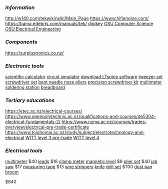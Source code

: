 ### *Information*
http://w140.com/tekwiki/wiki/Main_Page
https://www.hifiengine.com/
https://bama.edebris.com/manuals/tek/
[digikey](https://www.digikey.com/reference-designs/en)
[OSU Computer Science](https://github.com/ossu/computer-science)
[OSU Electrical Engineering](https://github.com/Artoriuz/OSEE?tab=readme-ov-file)
### *Components*
https://surplustronics.co.nz/
### *Electronic tools*
[scientific calculator](https://www.desmos.com/scientific)
[circuit simulator](https://www.multisim.com/)
[download LTspice software](https://www.analog.com/en/design-center/design-tools-and-calculators/ltspice-simulator.html)
[tweezer set](https://www.amazon.com/gp/product/B06XXXQHS8?ie=UTF8&linkId=e026ca77eed50e866e8da67c977e1cc3&language=en_US&ref_=as_li_ss_tl&th=1)
[screwdriver set](https://www.amazon.com/Wera-Kraftform-Micro-Big-Pack/dp/B07X7JSBHG?keywords=wera%2Bscrewdriver%2Bset&sr=8-11&linkId=e3d10f0b9602363219230679284b7408&language=en_US&ref_=as_li_ss_tl&th=1)
[bent needle nose pliers](https://www.amazon.com/schmitz-4204HS22-serrated-Hightech-professionals/dp/B00CMR72ZK?keywords=schmitz+pliers&sr=8-7&linkId=f30d24b4a5aef18cf30df01bce88ec7b&language=en_US&ref_=as_li_ss_tl)
[precision screwdriver kit](https://www.amazon.com/gp/product/B01E16J6RQ?ie=UTF8&psc=1&linkId=cedb453b4e491817f6ed820afa75ad7f&language=en_US&ref_=as_li_ss_tl)
[multimeter](https://www.jaycar.co.nz/economy-catiii-multimeter-with-non-contact-voltage-sensor/p/QM1527)
[soldering station](https://www.synergyelectronics.co.nz/store/hakko-fx-888d-soldering-station)
[breadboard](https://www.jaycar.co.nz/arduino-compatible-breadboard-with-400-tie-points/p/PB8820?pos=8&queryId=3757e19c9b45b355a7b148ef2a34e688&sort=relevance&searchText=breadboard)
### *Tertiary educations*
https://etec.ac.nz/electrical-courses/
https://www.openpolytechnic.ac.nz/qualifications-and-courses/de5304-electrical-fundamentals-2/
https://www.nzma.ac.nz/courses/trades-overview/electrical-pre-trade-certificate
https://www.toiohomai.ac.nz/study/subject/electrotechnology-and-electrical
[WITT level 3 pre-trade](https://www.witt.ac.nz/study/trades/electrical-engineering/new-zealand-certificate-in-electrical-pre-trade-level-3/)
[WITT level 4](https://ecampus.witt.ac.nz/course/index.php?categoryid=122)
### *Electrical tools*
[multimeter](https://www.jaycar.co.nz/economy-catiii-multimeter-with-non-contact-voltage-sensor/p/QM1527) $40
[leads](https://www.jaycar.co.nz/cat-iii-test-lead-set-for-qm1542/p/WT5333) $18
[clamp meter](https://www.jaycar.co.nz/600a-true-rms-ac-dc-clamp-meter/p/QM1632)
[magnetic level](supercheapauto.co.nz/p/sca-sca-magnetic-level---225mm/105086.html) $9
[plier set](https://www.supercheapauto.co.nz/p/toolpro-toolpro-plier-set-4-piece/540557.html?cgid=SCN01130401#start=7) $40
[jab saw](https://www.supercheapauto.co.nz/p/toolpro-toolpro-jab-saw---6-inch/222220.html) $17
[measuring tape](https://www.supercheapauto.co.nz/p/toolpro-toolpro-tape-measure---8m/580281.html?cgid=SCN01130405#start=11) $13
[wire strippers](https://techbits.nz/product-1601/#product-reviews)
[knife](https://www.bunnings.co.nz/craftright-utility-folding-knife_p0027742)
[drill set](https://www.bunnings.co.nz/makita-2-piece-18v-5-0ah-brushless-kit_p0336001) $700
[dust pan](https://www.mitre10.co.nz/shop/raven-brush-&-pan-set/p/324000)
[broom](https://www.mitre10.co.nz/shop/browns-jf24-platform-broom-complete/p/325364)

$840